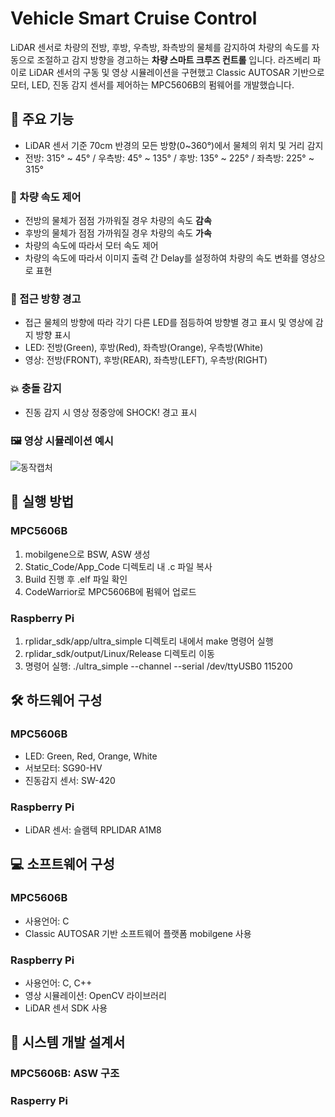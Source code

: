 # Vehicle Smart Cruise Control
LiDAR 센서로 차량의 전방, 후방, 우측방, 좌측방의 물체를 감지하여 차량의 속도를 자동으로 조절하고 감지 방향을 경고하는 **차량 스마트 크루즈 컨트롤** 입니다.
라즈베리 파이로 LiDAR 센서의 구동 및 영상 시뮬레이션을 구현했고 Classic AUTOSAR 기반으로 모터, LED, 진동 감지 센서를 제어하는 MPC5606B의 펌웨어를 개발했습니다.

## 📌 주요 기능
- LiDAR 센서 기준 70cm 반경의 모든 방향(0~360°)에서 물체의 위치 및 거리 감지
- 전방: 315° ~ 45° / 우측방: 45° ~ 135° / 후방: 135° ~ 225° / 좌측방: 225° ~ 315°

### 🚗 차량 속도 제어
- 전방의 물체가 점점 가까워질 경우 차량의 속도 **감속**
- 후방의 물체가 점점 가까워질 경우 차량의 속도 **가속**
- 차량의 속도에 따라서 모터 속도 제어
- 차량의 속도에 따라서 이미지 출력 간 Delay를 설정하여 차량의 속도 변화를 영상으로 표현

### 🚨 접근 방향 경고
- 접근 물체의 방향에 따라 각기 다른 LED를 점등하여 방향별 경고 표시 및 영상에 감지 방향 표시
- LED: 전방(Green), 후방(Red), 좌측방(Orange), 우측방(White)
- 영상: 전방(FRONT), 후방(REAR), 좌측방(LEFT), 우측방(RIGHT)

### 💥 충돌 감지
- 진동 감지 시 영상 정중앙에 SHOCK! 경고 표시

### 🖼️ 영상 시뮬레이션 예시
![동작캡처](https://github.com/user-attachments/assets/cbc22867-030c-4afa-9643-d53ba5e41c45)

## 🚀 실행 방법

### MPC5606B
1. mobilgene으로 BSW, ASW 생성
2. Static_Code/App_Code 디렉토리 내 .c 파일 복사
3. Build 진행 후 .elf 파일 확인
4. CodeWarrior로 MPC5606B에 펌웨어 업로드

### Raspberry Pi
1. rplidar_sdk/app/ultra_simple 디렉토리 내에서 make 명령어 실행
2. rplidar_sdk/output/Linux/Release 디렉토리 이동
3. 명령어 실행: ./ultra_simple --channel --serial /dev/ttyUSB0 115200

## 🛠 하드웨어 구성

### MPC5606B
- LED: Green, Red, Orange, White
- 서보모터: SG90-HV
- 진동감지 센서: SW-420

### Raspberry Pi
- LiDAR 센서: 슬램텍 RPLIDAR A1M8

## 💻 소프트웨어 구성

### MPC5606B
- 사용언어: C
- Classic AUTOSAR 기반 소프트웨어 플랫폼 mobilgene 사용

### Raspberry Pi
- 사용언어: C, C++
- 영상 시뮬레이션: OpenCV 라이브러리
- LiDAR 센서 SDK 사용

## 📝 시스템 개발 설계서


### MPC5606B: ASW 구조


### Rasperry Pi


